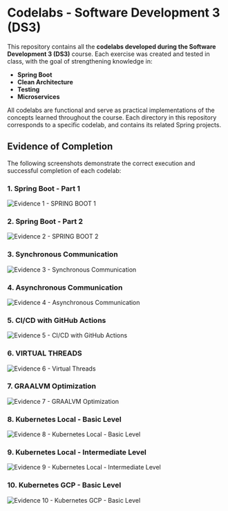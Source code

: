# Codelabs - Software Development 3 (DS3)

This repository contains all the **codelabs developed during the Software Development 3 (DS3)** course. Each exercise was created and tested in class, with the goal of strengthening knowledge in:

* **Spring Boot**
* **Clean Architecture**
* **Testing**
* **Microservices**

All codelabs are functional and serve as practical implementations of the concepts learned throughout the course. Each directory in this repository corresponds to a specific codelab, and contains its related Spring projects.

## Evidence of Completion

The following screenshots demonstrate the correct execution and successful completion of each codelab:

### 1. Spring Boot - Part 1

![Evidence 1 - SPRING BOOT 1](/images/1.png)

### 2. Spring Boot - Part 2

![Evidence 2 - SPRING BOOT 2](/images/2.png)

### 3. Synchronous Communication

![Evidence 3 - Synchronous Communication](/images/3.png)

### 4. Asynchronous Communication

![Evidence 4 - Asynchronous Communication](/images/4.png)

### 5. CI/CD with GitHub Actions
![Evidence 5 - CI/CD with GitHub Actions](/images/5.png)

### 6. VIRTUAL THREADS
![Evidence 6 - Virtual Threads](/images/6.png)

### 7. GRAALVM Optimization
![Evidence 7 - GRAALVM Optimization](/images/7.png)

### 8. Kubernetes Local - Basic Level
![Evidence 8 - Kubernetes Local - Basic Level](/images/8.png)

### 9. Kubernetes Local - Intermediate Level
![Evidence 9 - Kubernetes Local - Intermediate Level](/images/9.png)

### 10. Kubernetes GCP - Basic Level
![Evidence 10 - Kubernetes GCP - Basic Level](/images/10.png)